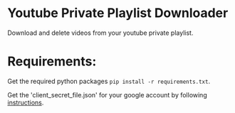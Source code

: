 # Youtube Private Playlist Downloader

Download and delete videos from your youtube private playlist.

# Requirements:

Get the required python packages `pip install -r requirements.txt`.

Get the 'client_secret_file.json' for your google account by following [instructions](https://developers.google.com/youtube/v3/quickstart/python#step_1_set_up_your_project_and_credentials "Set up your credentials").

